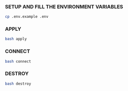 ### SETUP AND FILL THE ENVIRONMENT VARIABLES

```bash
cp .env.example .env
```

### APPLY

```bash
bash apply
```

### CONNECT

```bash
bash connect
```

### DESTROY

```bash
bash destroy
```
